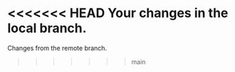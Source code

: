 <<<<<<< HEAD
Your changes in the local branch.
=======
Changes from the remote branch.
>>>>>>> main
